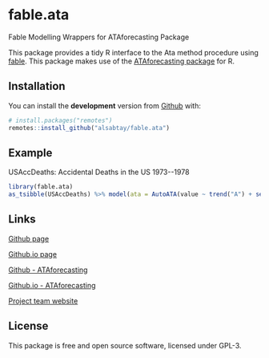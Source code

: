 # fable.ata
Fable Modelling Wrappers for ATAforecasting Package

This package provides a tidy R interface to the Ata method
procedure using [fable](https://github.com/tidyverts/fable). This
package makes use of the [ATAforecasting
package](https://cran.r-project.org/package=ATAforecasting) for R.

## Installation


You can install the **development** version from
[Github](https://github.com/alsabtay/fable.ata) with:

``` r
# install.packages("remotes")
remotes::install_github("alsabtay/fable.ata")
```

## Example

USAccDeaths: Accidental Deaths in the US 1973--1978

``` r
library(fable.ata)
as_tsibble(USAccDeaths) %>% model(ata = AutoATA(value ~ trend("A") + season("A", method = "stl"))) %>% forecast(h=24)
``` 

## Links

[Github page](https://github.com/alsabtay/fable.ata)

[Github.io page](https://alsabtay.github.io/fable.ata/index.html)

[Github - ATAforecasting](https://github.com/alsabtay/ATAforecasting)

[Github.io - ATAforecasting](https://alsabtay.github.io/ATAforecasting/)

[Project team website](https://atamethod.wordpress.com/)


## License
This package is free and open source software, licensed under GPL-3.
